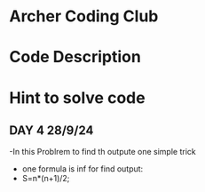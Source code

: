 # Archer Coding Club

# Code Description

# Hint to solve code

## DAY 4 28/9/24

  -In this Problrem to find th outpute one simple trick 
  - one formula is inf for find output:
  - S=n*(n+1)/2;